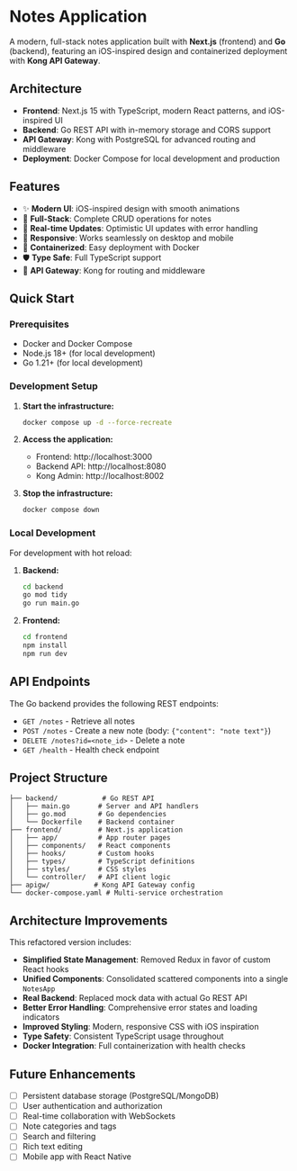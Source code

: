 # Notes Application

A modern, full-stack notes application built with **Next.js** (frontend) and **Go** (backend), featuring an iOS-inspired design and containerized deployment with **Kong API Gateway**.

## Architecture

- **Frontend**: Next.js 15 with TypeScript, modern React patterns, and iOS-inspired UI
- **Backend**: Go REST API with in-memory storage and CORS support
- **API Gateway**: Kong with PostgreSQL for advanced routing and middleware
- **Deployment**: Docker Compose for local development and production

## Features

- ✨ **Modern UI**: iOS-inspired design with smooth animations
- 🚀 **Full-Stack**: Complete CRUD operations for notes
- 🔄 **Real-time Updates**: Optimistic UI updates with error handling
- 📱 **Responsive**: Works seamlessly on desktop and mobile
- 🐳 **Containerized**: Easy deployment with Docker
- 🛡️ **Type Safe**: Full TypeScript support
- 🚦 **API Gateway**: Kong for routing and middleware

## Quick Start

### Prerequisites
- Docker and Docker Compose
- Node.js 18+ (for local development)
- Go 1.21+ (for local development)

### Development Setup

1. **Start the infrastructure:**
   ```bash
   docker compose up -d --force-recreate
   ```

2. **Access the application:**
   - Frontend: http://localhost:3000
   - Backend API: http://localhost:8080
   - Kong Admin: http://localhost:8002

3. **Stop the infrastructure:**
   ```bash
   docker compose down
   ```

### Local Development

For development with hot reload:

1. **Backend:**
   ```bash
   cd backend
   go mod tidy
   go run main.go
   ```

2. **Frontend:**
   ```bash
   cd frontend
   npm install
   npm run dev
   ```

## API Endpoints

The Go backend provides the following REST endpoints:

- `GET /notes` - Retrieve all notes
- `POST /notes` - Create a new note (body: `{"content": "note text"}`)
- `DELETE /notes?id=<note_id>` - Delete a note
- `GET /health` - Health check endpoint

## Project Structure

```
├── backend/           # Go REST API
│   ├── main.go       # Server and API handlers
│   ├── go.mod        # Go dependencies
│   └── Dockerfile    # Backend container
├── frontend/         # Next.js application
│   ├── app/          # App router pages
│   ├── components/   # React components
│   ├── hooks/        # Custom hooks
│   ├── types/        # TypeScript definitions
│   ├── styles/       # CSS styles
│   └── controller/   # API client logic
├── apigw/           # Kong API Gateway config
└── docker-compose.yaml # Multi-service orchestration
```

## Architecture Improvements

This refactored version includes:

- **Simplified State Management**: Removed Redux in favor of custom React hooks
- **Unified Components**: Consolidated scattered components into a single `NotesApp`
- **Real Backend**: Replaced mock data with actual Go REST API
- **Better Error Handling**: Comprehensive error states and loading indicators
- **Improved Styling**: Modern, responsive CSS with iOS inspiration
- **Type Safety**: Consistent TypeScript usage throughout
- **Docker Integration**: Full containerization with health checks

## Future Enhancements

- [ ] Persistent database storage (PostgreSQL/MongoDB)
- [ ] User authentication and authorization
- [ ] Real-time collaboration with WebSockets
- [ ] Note categories and tags
- [ ] Search and filtering
- [ ] Rich text editing
- [ ] Mobile app with React Native
